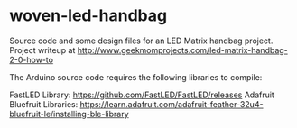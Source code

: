 # woven-led-handbag

Source code and some design files for an LED Matrix handbag project.
Project writeup at http://www.geekmomprojects.com/led-matrix-handbag-2-0-how-to

The Arduino source code requires the following libraries to compile:

FastLED Library: https://github.com/FastLED/FastLED/releases
Adafruit Bluefruit Libraries:  https://learn.adafruit.com/adafruit-feather-32u4-bluefruit-le/installing-ble-library



